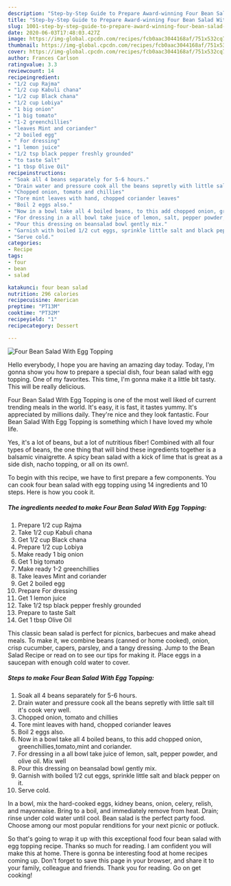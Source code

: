 ```yaml
---
description: "Step-by-Step Guide to Prepare Award-winning Four Bean Salad With Egg Topping"
title: "Step-by-Step Guide to Prepare Award-winning Four Bean Salad With Egg Topping"
slug: 1001-step-by-step-guide-to-prepare-award-winning-four-bean-salad-with-egg-topping
date: 2020-06-03T17:48:03.427Z
image: https://img-global.cpcdn.com/recipes/fcb0aac3044168af/751x532cq70/four-bean-salad-with-egg-topping-recipe-main-photo.jpg
thumbnail: https://img-global.cpcdn.com/recipes/fcb0aac3044168af/751x532cq70/four-bean-salad-with-egg-topping-recipe-main-photo.jpg
cover: https://img-global.cpcdn.com/recipes/fcb0aac3044168af/751x532cq70/four-bean-salad-with-egg-topping-recipe-main-photo.jpg
author: Frances Carlson
ratingvalue: 3.3
reviewcount: 14
recipeingredient:
- "1/2 cup Rajma"
- "1/2 cup Kabuli chana"
- "1/2 cup Black chana"
- "1/2 cup Lobiya"
- "1 big onion"
- "1 big tomato"
- "1-2 greenchillies"
- "leaves Mint and coriander"
- "2 boiled egg"
- " For dressing"
- "1 lemon juice"
- "1/2 tsp black pepper freshly grounded"
- "to taste Salt"
- "1 tbsp Olive Oil"
recipeinstructions:
- "Soak all 4 beans separately for 5-6 hours."
- "Drain water and pressure cook all the beans sepretly with little salt till it&#39;s cook very well."
- "Chopped onion, tomato and chillies"
- "Tore mint leaves with hand, chopped coriander leaves"
- "Boil 2 eggs also."
- "Now in a bowl take all 4 boiled beans, to this add chopped onion, greenchillies,tomato,mint and coriander."
- "For dressing in a all bowl take juice of lemon, salt, pepper powder, and olive oil. Mix well"
- "Pour this dressing on beansalad bowl gently mix."
- "Garnish with boiled 1/2 cut eggs, sprinkle little salt and black pepper on it."
- "Serve cold."
categories:
- Recipe
tags:
- four
- bean
- salad

katakunci: four bean salad 
nutrition: 296 calories
recipecuisine: American
preptime: "PT13M"
cooktime: "PT32M"
recipeyield: "1"
recipecategory: Dessert

---
```



![Four Bean Salad With Egg Topping](https://img-global.cpcdn.com/recipes/fcb0aac3044168af/751x532cq70/four-bean-salad-with-egg-topping-recipe-main-photo.jpg)

Hello everybody, I hope you are having an amazing day today. Today, I'm gonna show you how to prepare a special dish, four bean salad with egg topping. One of my favorites. This time, I'm gonna make it a little bit tasty. This will be really delicious.

Four Bean Salad With Egg Topping is one of the most well liked of current trending meals in the world. It's easy, it is fast, it tastes yummy. It's appreciated by millions daily. They're nice and they look fantastic. Four Bean Salad With Egg Topping is something which I have loved my whole life.

Yes, it&#39;s a lot of beans, but a lot of nutritious fiber! Combined with all four types of beans, the one thing that will bind these ingredients together is a balsamic vinaigrette. A spicy bean salad with a kick of lime that is great as a side dish, nacho topping, or all on its own!.


To begin with this recipe, we have to first prepare a few components. You can cook four bean salad with egg topping using 14 ingredients and 10 steps. Here is how you cook it.

<!--inarticleads1-->

##### The ingredients needed to make Four Bean Salad With Egg Topping:

1. Prepare 1/2 cup Rajma
1. Take 1/2 cup Kabuli chana
1. Get 1/2 cup Black chana
1. Prepare 1/2 cup Lobiya
1. Make ready 1 big onion
1. Get 1 big tomato
1. Make ready 1-2 greenchillies
1. Take leaves Mint and coriander
1. Get 2 boiled egg
1. Prepare  For dressing
1. Get 1 lemon juice
1. Take 1/2 tsp black pepper freshly grounded
1. Prepare to taste Salt
1. Get 1 tbsp Olive Oil


This classic bean salad is perfect for picnics, barbecues and make ahead meals. To make it, we combine beans (canned or home cooked), onion, crisp cucumber, capers, parsley, and a tangy dressing. Jump to the Bean Salad Recipe or read on to see our tips for making it. Place eggs in a saucepan with enough cold water to cover. 

<!--inarticleads2-->

##### Steps to make Four Bean Salad With Egg Topping:

1. Soak all 4 beans separately for 5-6 hours.
1. Drain water and pressure cook all the beans sepretly with little salt till it&#39;s cook very well.
1. Chopped onion, tomato and chillies
1. Tore mint leaves with hand, chopped coriander leaves
1. Boil 2 eggs also.
1. Now in a bowl take all 4 boiled beans, to this add chopped onion, greenchillies,tomato,mint and coriander.
1. For dressing in a all bowl take juice of lemon, salt, pepper powder, and olive oil. Mix well
1. Pour this dressing on beansalad bowl gently mix.
1. Garnish with boiled 1/2 cut eggs, sprinkle little salt and black pepper on it.
1. Serve cold.


In a bowl, mix the hard-cooked eggs, kidney beans, onion, celery, relish, and mayonnaise. Bring to a boil, and immediately remove from heat. Drain; rinse under cold water until cool. Bean salad is the perfect party food. Choose among our most popular renditions for your next picnic or potluck. 

So that's going to wrap it up with this exceptional food four bean salad with egg topping recipe. Thanks so much for reading. I am confident you will make this at home. There is gonna be interesting food at home recipes coming up. Don't forget to save this page in your browser, and share it to your family, colleague and friends. Thank you for reading. Go on get cooking!
